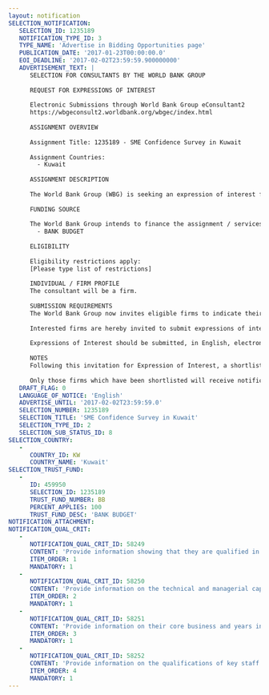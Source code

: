 ```yaml
---
layout: notification
SELECTION_NOTIFICATION: 
   SELECTION_ID: 1235189
   NOTIFICATION_TYPE_ID: 3
   TYPE_NAME: 'Advertise in Bidding Opportunities page'
   PUBLICATION_DATE: '2017-01-23T00:00:00.0'
   EOI_DEADLINE: '2017-02-02T23:59:59.900000000'
   ADVERTISEMENT_TEXT: |
      SELECTION FOR CONSULTANTS BY THE WORLD BANK GROUP
      
      REQUEST FOR EXPRESSIONS OF INTEREST
      
      Electronic Submissions through World Bank Group eConsultant2
      https://wbgeconsult2.worldbank.org/wbgec/index.html
      
      ASSIGNMENT OVERVIEW
      
      Assignment Title: 1235189 - SME Confidence Survey in Kuwait
      
      Assignment Countries:
        - Kuwait
      
      ASSIGNMENT DESCRIPTION
      
      The World Bank Group (WBG) is seeking an expression of interest from well-qualified survey firms to conduct an SME Confidence Survey in Kuwait. The assignment will involve conducting face-to-face survey of a representative sample of businesses (micro, small, medium, and large) in Kuwait on a quarterly basis for a period of 12 months. The main purpose of the quarterly surveys is to collect information which will help monitor the current business situation in the country and predict short-term developments.  This regular reading of the pulse of the private sector may also provide indications about turning points in the business cycle and deeper problems which could be analyzed further. In the Business Confidence Surveys, business managers basically report on their current business situation compared to the immediate past and anticipate business conditions for the near future.
      
      FUNDING SOURCE
      
      The World Bank Group intends to finance the assignment / services described below under the following:
        - BANK BUDGET
      
      ELIGIBILITY
      
      Eligibility restrictions apply:
      [Please type list of restrictions]
      
      INDIVIDUAL / FIRM PROFILE
      The consultant will be a firm. 
      
      SUBMISSION REQUIREMENTS
      The World Bank Group now invites eligible firms to indicate their interest in providing the services.  Interested firms must provide information indicating that they are qualified to perform the services (brochures, description of similar assignments, experience in similar conditions, availability of appropriate skills among staff, etc. for firms; CV and cover letter for individuals).  Please note that the total size of all attachments should be less than 5MB.  Consultants may associate to enhance their qualifications.
      
      Interested firms are hereby invited to submit expressions of interest.
      
      Expressions of Interest should be submitted, in English, electronically through World Bank Group eConsultant2 (https://wbgeconsult2.worldbank.org/wbgec/index.html)
      
      NOTES
      Following this invitation for Expression of Interest, a shortlist of qualified firms will be formally invited to submit proposals. Shortlisting and selection will be subject to the availability of funding.
      
      Only those firms which have been shortlisted will receive notification. No debrief will be provided to firms which have not been shortlisted.
   DRAFT_FLAG: 0
   LANGUAGE_OF_NOTICE: 'English'
   ADVERTISE_UNTIL: '2017-02-02T23:59:59.0'
   SELECTION_NUMBER: 1235189
   SELECTION_TITLE: 'SME Confidence Survey in Kuwait'
   SELECTION_TYPE_ID: 2
   SELECTION_SUB_STATUS_ID: 8
SELECTION_COUNTRY: 
   - 
      COUNTRY_ID: KW
      COUNTRY_NAME: 'Kuwait'
SELECTION_TRUST_FUND: 
   - 
      ID: 459950
      SELECTION_ID: 1235189
      TRUST_FUND_NUMBER: BB
      PERCENT_APPLIES: 100
      TRUST_FUND_DESC: 'BANK BUDGET'
NOTIFICATION_ATTACHMENT: 
NOTIFICATION_QUAL_CRIT: 
   - 
      NOTIFICATION_QUAL_CRIT_ID: 58249
      CONTENT: 'Provide information showing that they are qualified in the field of the assignment.'
      ITEM_ORDER: 1
      MANDATORY: 1
   - 
      NOTIFICATION_QUAL_CRIT_ID: 58250
      CONTENT: 'Provide information on the technical and managerial capabilities of the firm.'
      ITEM_ORDER: 2
      MANDATORY: 1
   - 
      NOTIFICATION_QUAL_CRIT_ID: 58251
      CONTENT: 'Provide information on their core business and years in business.'
      ITEM_ORDER: 3
      MANDATORY: 1
   - 
      NOTIFICATION_QUAL_CRIT_ID: 58252
      CONTENT: 'Provide information on the qualifications of key staff.'
      ITEM_ORDER: 4
      MANDATORY: 1
---
```

